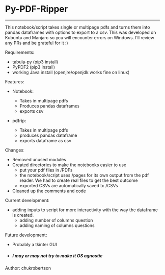 # Py-PDF-Ripper
---
This notebook/script takes single or multipage pdfs and turns them into pandas dataframes with options to export to a csv. This was developed on Kubuntu and Manjaro so you will encounter errors on Windows. I'll review any PRs and be grateful for it :)

Requirements:
 - tabula-py (pip3 install)
 - PyPDF2 (pip3 install)
 - working Java install (openjre/openjdk works fine on linux)

Features:
 - Notebook:
   - Takes in multipage pdfs
   - Produces pandas dataframes
   - exports csv

 - pdfrip:
   - Takes in multipage pdfs
   - produces pandas dataframe
   - exports dataframe as csv

Changes:
 - Removed unused modules
 - Created directories to make the notebooks easier to use
   - put your pdf files in /PDFs
   - the notebook/script uses /pages for its own output from the pdf reader. We had to create real files to get the best outcome
   - exported CSVs are automatically saved to /CSVs
 - Cleaned up the comments and code

Current development:
 - adding inputs to script for more interactivity with the way the dataframe is created.
   - adding number of columns question
   - adding naming of columns questions

Future development:
 - Probably a tkinter GUI
 - ##### I may or may not try to make it OS agnostic

Author:
chukrobertson
